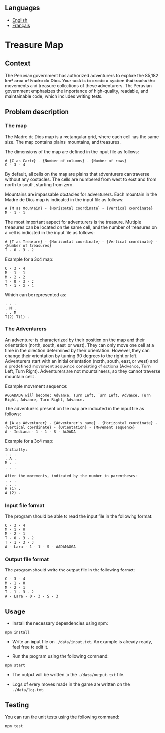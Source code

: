 <!-- Language : English -->

## Languages
- [English](README.md)
- [Français](README.fr.md)

# Treasure Map

## Context

The Peruvian government has authorized adventurers to explore the 85,182 km² area of Madre de Dios. Your task is to create a system that tracks the movements and treasure collections of these adventurers. The Peruvian government emphasizes the importance of high-quality, readable, and maintainable code, which includes writing tests.

## Problem description

### The map

The Madre de Dios map is a rectangular grid, where each cell has the same size. The map contains plains, mountains, and treasures.

The dimensions of the map are defined in the input file as follows:

```
# {C as Carte} - {Number of columns} - {Number of rows}
C - 3 - 4
```

By default, all cells on the map are plains that adventurers can traverse without any obstacles. The cells are numbered from west to east and from north to south, starting from zero.

Mountains are impassable obstacles for adventurers. Each mountain in the Madre de Dios map is indicated in the input file as follows:

```
# {M as Mountain} - {Horizontal coordinate} - {Vertical coordinate}
M - 1 - 1
```

The most important aspect for adventurers is the treasure. Multiple treasures can be located on the same cell, and the number of treasures on a cell is indicated in the input file as follows:

```
# {T as Treasure} - {Horizontal coordinate} - {Vertical coordinate} - {Number of treasures}
T - 0 - 3 - 2
```

Example for a 3x4 map:

```
C - 3 - 4
M - 1 - 1
M - 2 - 2
T - 0 - 3 - 2
T - 1 - 3 - 1
```

Which can be represented as:

```
. . .
. M .
. . M
T(2) T(1) .
```

### The Adventurers

An adventurer is characterized by their position on the map and their orientation (north, south, east, or west). They can only move one cell at a time in the direction determined by their orientation. However, they can change their orientation by turning 90 degrees to the right or left. Adventurers start with an initial orientation (north, south, east, or west) and a predefined movement sequence consisting of actions (Advance, Turn Left, Turn Right). Adventurers are not mountaineers, so they cannot traverse mountain cells.

Example movement sequence:
```
AGGADADA will become: Advance, Turn Left, Turn Left, Advance, Turn Right, Advance, Turn Right, Advance.
```

The adventurers present on the map are indicated in the input file as follows:

```
# {A as Adventurer} - {Adventurer's name} - {Horizontal coordinate} - {Vertical coordinate} - {Orientation} - {Movement sequence}
A - Indiana - 1 - 1 - S - AADADA
```

Example for a 3x4 map:

```
Initially:
. . .
. A .
M . .
. . .

After the movements, indicated by the number in parentheses:
. . .
. . .
M (1) .
A (2) .
```

### Input file format

The program should be able to read the input file in the following format:

```
C - 3 - 4
M - 1 - 0
M - 2 - 1
T - 0 - 3 - 2
T - 1 - 3 - 3
A - Lara - 1 - 1 - S - AADADAGGA
```

### Output file format

The program should write the output file in the following format:

```
C - 3 - 4
M - 1 - 0
M - 2 - 1
T - 1 - 3 - 2
A - Lara - 0 - 3 - S - 3
```

## Usage

- Install the necessary dependencies using npm:

```npm install```

- Write an input file on `./data/input.txt`. An example is already ready, feel free to edit it.

- Run the program using the following command:

```npm start```

- The output will be written to the `./data/output.txt` file.

- Logs of every moves made in the game are written on the `./data/log.txt`.

## Testing

You can run the unit tests using the following command:

```npm test```